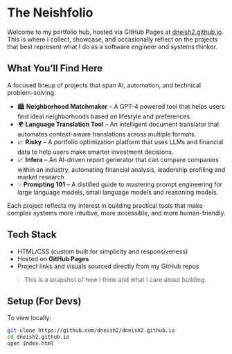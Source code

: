 # The Neishfolio

Welcome to my portfolio hub, hosted via GitHub Pages at [dneish2.github.io](https://dneish2.github.io). This is where I collect, showcase, and occasionally reflect on the projects that best represent what I do as a software engineer and systems thinker.

## What You’ll Find Here

A focused lineup of projects that span AI, automation, and technical problem-solving:

- 🏙️ **Neighborhood Matchmaker** – A GPT-4 powered tool that helps users find ideal neighborhoods based on lifestyle and preferences.
- 🌍 **Language Translation Tool** – An intelligent document translator that automates context-aware translations across multiple formats.
- 📈 **Risky** – A portfolio optimization platform that uses LLMs and financial data to help users make smarter investment decisions.
- 📈 **Infera** – An AI-driven report generator that can compare companies within an industry, automating financial analysis, leadership profiling and market research
- 💡 **Prompting 101** – A distilled guide to mastering prompt engineering for large language models, small language models and reasoning models.

Each project reflects my interest in building practical tools that make complex systems more intuitive, more accessible, and more human-friendly.

## Tech Stack

- HTML/CSS (custom built for simplicity and responsiveness)
- Hosted on **GitHub Pages**
- Project links and visuals sourced directly from my GitHub repos

> This is a snapshot of how I think and what I care about building.

## Setup (For Devs)

To view locally:

```bash
git clone https://github.com/dneish2/dneish2.github.io
cd dneish2.github.io
open index.html
